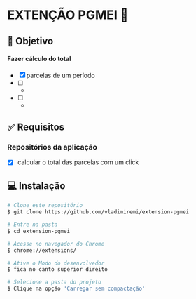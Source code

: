 #  EXTENÇÃO PGMEI 📅

## :dart: Objetivo
#### Fazer cálculo do total
- [x] parcelas de um período
- [ ] *
- [ ] *


## :white_check_mark: Requisitos

### Repositórios da aplicação
- [x] calcular o total das parcelas com um click


## :computer: Instalação ##
```bash
# Clone este repositório
$ git clone https://github.com/vladimiremi/extension-pgmei

# Entre na pasta
$ cd extension-pgmei

# Acesse no navegador do Chrome 
$ chrome://extensions/

# Ative o Modo do desenvolvedor
$ fica no canto superior direito

# Selecione a pasta do projeto
$ Clique na opção 'Carregar sem compactação'
```
